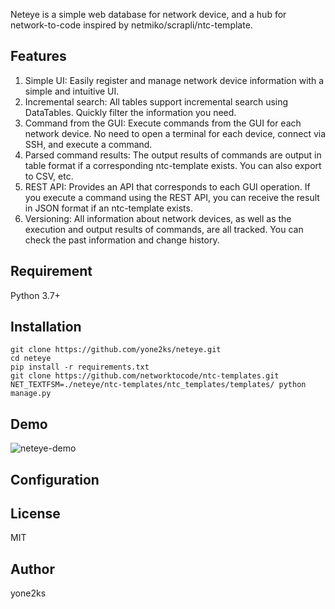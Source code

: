 

Neteye is a simple web database for network device, and a hub for network-to-code inspired by netmiko/scrapli/ntc-template.

## Features
1. Simple UI: Easily register and manage network device information with a simple and intuitive UI.
2. Incremental search: All tables support incremental search using DataTables. Quickly filter the information you need.
3. Command from the GUI: Execute commands from the GUI for each network device. No need to open a terminal for each device, connect via SSH, and execute a command.
4. Parsed command results: The output results of commands are output in table format if a corresponding ntc-template exists. You can also export to CSV, etc.
5. REST API: Provides an API that corresponds to each GUI operation. If you execute a command using the REST API, you can receive the result in JSON format if an ntc-template exists.
6. Versioning: All information about network devices, as well as the execution and output results of commands, are all tracked. You can check the past information and change history.

## Requirement
Python 3.7+ 

## Installation
``` shell
git clone https://github.com/yone2ks/neteye.git
cd neteye
pip install -r requirements.txt
git clone https://github.com/networktocode/ntc-templates.git
NET_TEXTFSM=./neteye/ntc-templates/ntc_templates/templates/ python manage.py
```

## Demo
![neteye-demo](https://github.com/yone2ks/neteye/assets/1281910/a256fab6-320f-454e-93e0-13bfc31b74ed)


## Configuration

## License
MIT 
## Author
yone2ks

